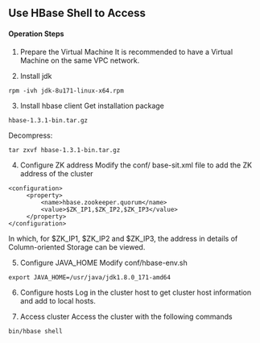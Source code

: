 ## Use HBase Shell to Access

#### Operation Steps
1. Prepare the Virtual Machine
It is recommended to have a Virtual Machine on the same VPC network.

2. Install jdk
```
rpm -ivh jdk-8u171-linux-x64.rpm
```

3. Install hbase client
Get installation package 
```
hbase-1.3.1-bin.tar.gz
```
Decompress:
```
tar zxvf hbase-1.3.1-bin.tar.gz
```

4. Configure ZK address
Modify the conf/ base-sit.xml file to add the ZK address of the cluster
```
<configuration>
     <property>
         <name>hbase.zookeeper.quorum</name>
         <value>$ZK_IP1,$ZK_IP2,$ZK_IP3</value>
     </property>
</configuration>
```
In which, for $ZK_IP1, $ZK_IP2 and $ZK_IP3, the address in details of Column-oriented Storage can be viewed.

5. Configure JAVA_HOME 
Modify conf/hbase-env.sh
```
export JAVA_HOME=/usr/java/jdk1.8.0_171-amd64
```

6. Configure hosts
Log in the cluster host to get cluster host information and add to local hosts.

7. Access cluster
Access the cluster with the following commands
```
bin/hbase shell
```
